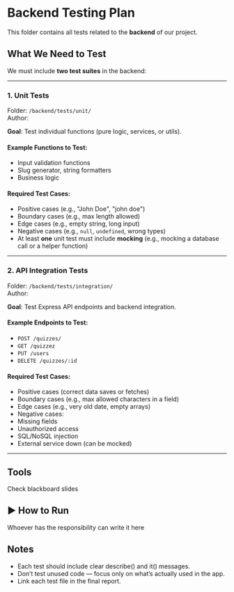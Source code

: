 # Backend Testing Plan

This folder contains all tests related to the **backend** of our project.

## What We Need to Test

We must include **two test suites** in the backend:

---

### 1. Unit Tests

Folder: `/backend/tests/unit/`  
Author: 

**Goal**: Test individual functions (pure logic, services, or utils).

#### Example Functions to Test:
- Input validation functions
- Slug generator, string formatters
- Business logic 

#### Required Test Cases:
-  Positive cases (e.g., "John Doe", "john doe")
-  Boundary cases (e.g., max length allowed)
-  Edge cases (e.g., empty string, long input)
-  Negative cases (e.g., `null`, `undefined`, wrong types)
-  At least **one** unit test must include **mocking** (e.g., mocking a database call or a helper function)

---

### 2. API Integration Tests

 Folder: `/backend/tests/integration/`  
 Author: 

**Goal**: Test Express API endpoints and backend integration.

#### Example Endpoints to Test:
- `POST /quizzes/`
- `GET /quizzez`
- `PUT /users`
- `DELETE /quizzes/:id`

#### Required Test Cases:
-  Positive cases (correct data saves or fetches)
-  Boundary cases (e.g., max allowed characters in a field)
-  Edge cases (e.g., very old date, empty arrays)
-  Negative cases:
  - Missing fields
  - Unauthorized access
  - SQL/NoSQL injection
  - External service down (can be mocked)



---

##  Tools

Check blackboard slides 

## ▶ How to Run

Whoever has the responsibility can write it here


## Notes

- Each test should include clear describe() and it() messages.
- Don’t test unused code — focus only on what’s actually used in the app.
- Link each test file in the final report.
